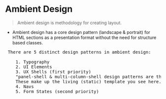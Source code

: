 # Ambient Design

> Ambient design is methodology for creating layout.

* Ambient design has a core design pattern (landscape & portrait) for HTML sections as a presentation format without the need for structure based classes.

<pre>
 There are 5 distinct design patterns in ambient design:

    1. Typography
    2. UI Elements
    3. UX Shells (first priority)
    "panel-shell & multi-column-shell design patterns are the first priority"
    These make up the living (static) template you see here.
    4. Navs
    5. Form States (second priority)
</pre>